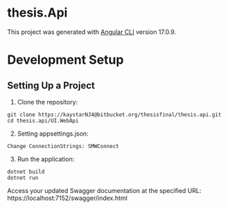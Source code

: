 # thesis.Api
This project was generated with [Angular CLI](https://angular.io/guide/setup-local) version 17.0.9.

# Development Setup
## Setting Up a Project
1. Clone the repository:
```
git clone https://kaystarNJ4@bitbucket.org/thesisfinal/thesis.api.git
cd thesis.api/UI.WebApi
```

2. Setting appsettings.json:
```
Change ConnectionStrings: SMWConnect
```

3. Run the application:
```
dotnet build
dotnet run
```

Access your updated Swagger documentation at the specified URL: https://localhost:7152/swagger/index.html
